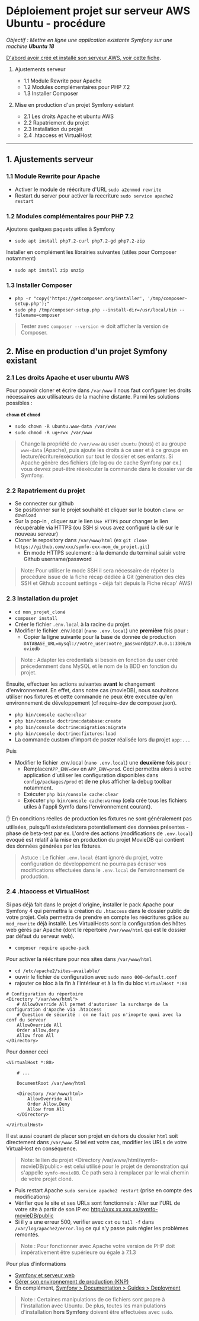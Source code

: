 # Déploiement projet sur serveur AWS Ubuntu - procédure

*Objectif : Mettre en ligne une application existante Symfony sur une machine **Ubuntu 18***

[D'abord avoir créé et installé son serveur AWS, voir cette fiche](https://github.com/O-clock-Alumni/fiches-recap/blob/master/adminsys/aws/install.md).
 
1. Ajustements serveur
    - 1.1 Module Rewrite pour Apache
    - 1.2 Modules complémentaires pour PHP 7.2
    - 1.3 Installer Composer

2. Mise en production d'un projet Symfony existant
    - 2.1 Les droits Apache et ubuntu AWS
    - 2.2 Rapatriement du projet
    - 2.3 Installation du projet
    - 2.4 .htaccess et VirtualHost

----------------------------------------------------

## 1. Ajustements serveur

### 1.1 Module Rewrite pour Apache

- Activer le module de réécriture d'URL `sudo a2enmod rewrite`
- Restart du server pour activer la reecriture `sudo service apache2 restart`

### 1.2 Modules complémentaires pour PHP 7.2 

Ajoutons quelques paquets utiles à Symfony
- `sudo apt install php7.2-curl php7.2-gd php7.2-zip`

Installer en complément les librairies suivantes (utiles pour Composer notamment)
- `sudo apt install zip unzip`

### 1.3 Installer Composer 

- `php -r "copy('https://getcomposer.org/installer', '/tmp/composer-setup.php');"`
- `sudo php /tmp/composer-setup.php --install-dir=/usr/local/bin --filename=composer`
  
> Tester avec `composer --version` => doit afficher la version de Composer.


## 2. Mise en production d'un projet Symfony existant

### 2.1 Les droits Apache et user ubuntu AWS

Pour pouvoir cloner et écrire dans `/var/www` il nous faut configurer les droits nécessaires aux utilisateurs de la machine distante. Parmi les solutions possibles :

**`chown` et `chmod`**

- `sudo chown -R ubuntu.www-data /var/www`
- `sudo chmod -R ug+rwx /var/www`

> Change la propriété de `/var/www` au user `ubuntu` (nous) et au groupe `www-data` (Apache), puis ajoute les droits à ce user et à ce groupe en lecture/écriture/exécution sur tout le dossier et ses enfants. Si Apache génère des fichiers (de log ou de cache Symfony par ex.) vous devrez peut-être réexécuter la commande dans le dossier var de Symfony.

### 2.2 Rapatriement du projet

- Se connecter sur github
- Se positionner sur le projet souhaité et cliquer sur le bouton `clone or download`
- Sur la pop-in , cliquer sur le lien `Use HTTPS` pour changer le lien récupérable via HTTPS (ou SSH si vous avez configuré la clé sur le nouveau serveur)
- Cloner le repository dans `/var/www/html` (ex `git clone https://github.com/xxx/symfo-exx-nom_du_projet.git`)
  - En mode HTTPS seulement : à la demande du terminal saisir votre Github username/password

> Note: Pour utiliser le mode SSH il sera nécessaire de répéter la procédure issue de la fiche récap dédiée à Git (génération des clés SSH et Github account settings - déjà fait depuis la Fiche récap' AWS)

### 2.3 Installation du projet

- `cd mon_projet_cloné`
- `composer install`
- Créer le fichier `.env.local` à la racine du projet.
- Modifier le fichier .env.local (`nano .env.local`) une **première** fois pour : 
  - Copier la ligne suivante pour la base de donnée de production `DATABASE_URL=mysql://votre_user:votre_password@127.0.0.1:3306/moviedb`

> Note : Adapter les credentials si besoin en fonction du user créé précedemment dans MySQL et le nom de la BDD en fonction du projet.

Ensuite, effectuer les actions suivantes **avant** le changement d'environnement. En effet, dans notre cas (movieDB), nous souhaitons utiliser nos fixtures et cette commande ne peux être executée qu'en environnement de développement (cf require-dev de composer.json).

- `php bin/console cache:clear`
- `php bin/console doctrine:database:create`
- `php bin/console doctrine:migration:migrate`
- `php bin/console doctrine:fixtures:load`
- La commande custom d'import de poster réalisée lors du projet `app:...`

Puis

- Modifier le fichier .env.local (`nano .env.local`) une **deuxième** fois pour : 
  - Remplacer`APP_ENV=dev` en `APP_ENV=prod`. Ceci permettra alors à votre application d'utiliser les configuration disponibles dans `config/packages/prod` et de ne plus afficher la debug toolbar notamment.
  - Exécuter `php bin/console cache:clear`
  - Exécuter `php bin/console cache:warmup` (cela crée tous les fichiers utiles à l'appli Symfo dans l'environnement courant).

:hand: En conditions réelles de production les fixtures ne sont généralement pas utilisées, puisqu'il existe/existera potentiellement des données présentes - phase de beta-test par ex. L'ordre des actions (modifications de `.env.local`) evoqué est relatif à la mise en production du projet MovieDB qui contient des données générées par les fixtures.

> Astuce : Le fichier `.env.local` étant ignoré du projet, votre configuration de développement ne pourra pas écraser vos modifications effectuées dans le `.env.local` de l'environnement de production.

### 2.4 .htaccess et VirtualHost

Si pas déjà fait dans le projet d'origine, installer le pack Apache pour Symfony 4 qui permettra la création du `.htaccess` dans le dossier public de votre projet. Cela permettra de prendre en compte les réécritures grâce au `mod_rewrite` déjà installé. Les VirtualHosts sont la configuration des hôtes web gérés par Apache (dont le répertoire `/var/www/html` qui est le dossier par défaut du serveur web).

- `composer require apache-pack`

Pour activer la réécriture pour nos sites dans `/var/www/html`

- `cd /etc/apache2/sites-available/`
- ouvrir le fichier de configuration avec `sudo nano 000-default.conf`  
- rajouter ce bloc à la fin à l'intérieur et à la fin du  bloc `VirtualHost *:80`

```
# Configuration du répertoire
<Directory "/var/www/html">
    # AllowOverride All permet d'autoriser la surcharge de la configuration d'Apache via .htaccess
    # Question de sécurité : on ne fait pas n'imoprte quoi avec la conf du serveur
    AllowOverride All
    Order allow,deny
    Allow from All
</Directory>
```

Pour donner ceci 

```
<VirtualHost *:80>

    # ...

    DocumentRoot /var/www/html

    <Directory /var/www/html>
        AllowOverride All
        Order Allow,Deny
        Allow from All
    </Directory>

</VirtualHost>
```
Il est aussi courant de placer son projet en dehors du dossier `html` soit directement dans `/var/www`. Si tel est votre cas, modifier les URLs de votre VirtualHost en conséquence.

> Note: le lien du projet <Directory /var/www/html/symfo-movieDB/public> est celui utilisé pour le projet de demonstration qui s'appelle `symfo-movieDB`. Ce path sera à remplacer par le vrai chemin de votre projet cloné.

- Puis restart Apache `sudo service apache2 restart` (prise en compte des modifications)
- Vérifier que le site et ses URLs sont fonctionnels : Aller sur l'URL de votre site à partir de son IP ex: http://xxx.xx.xxx.xx/symfo-movieDB/public
- Si il y a une erreur 500, verifier avec `cat` ou `tail -f` dans `/var/log/apache2/error.log` ce qui s'y passe puis régler les problèmes remontés.

> Note : Pour fonctionner avec Apache votre version de PHP doit impérativement être supérieure ou égale à 7.1.3

Pour plus d'informations

- [Symfony et serveur web](https://symfony.com/doc/current/setup/web_server_configuration.html)
- [Gérer son environnement de production (KNP)](https://knpuniversity.com/screencast/symfony-fundamentals/environment-tweaks)
- En complément, [Symfony > Documentation > Guides > Deployment](https://symfony.com/doc/current/deployment.html)

> Note : Certaines manipulations de ce fichiers sont propre à l'installation avec Ubuntu. De plus, toutes les manipulations d'installation **hors Symfony** doivent être effectuées avec `sudo`.